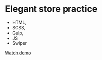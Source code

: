 # Elegant store practice

- HTML,
- SCSS,
- Gulp,
- JS
- Swiper

[Watch demo](https://muzykalniy.github.io/Elegant-store_practice/)
